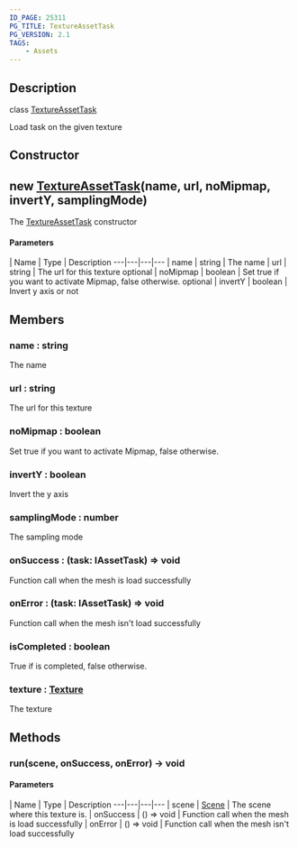 ```yaml
---
ID_PAGE: 25311
PG_TITLE: TextureAssetTask
PG_VERSION: 2.1
TAGS:
    - Assets
---
```

## Description

class [TextureAssetTask](/classes/2.3/TextureAssetTask)

Load task on the given texture

## Constructor

## new [TextureAssetTask](/classes/2.3/TextureAssetTask)(name, url, noMipmap, invertY, samplingMode)

The [TextureAssetTask](/classes/2.3/TextureAssetTask) constructor

#### Parameters
 | Name | Type | Description
---|---|---|---
 | name | string |   The name
 | url | string |   The url for this texture
optional | noMipmap | boolean |   Set true if you want to activate Mipmap, false otherwise.
optional | invertY | boolean |   Invert y axis or not
## Members

### name : string

The name

### url : string

The url for this texture

### noMipmap : boolean

Set true if you want to activate Mipmap, false otherwise.

### invertY : boolean

Invert the y axis

### samplingMode : number

The sampling mode

### onSuccess : (task: IAssetTask) =&gt; void

Function call when the mesh is load successfully

### onError : (task: IAssetTask) =&gt; void

Function call when the mesh isn't load successfully

### isCompleted : boolean

True if is completed, false otherwise.

### texture : [Texture](/classes/2.3/Texture)

The texture

## Methods

### run(scene, onSuccess, onError) &rarr; void



#### Parameters
 | Name | Type | Description
---|---|---|---
 | scene | [Scene](/classes/2.3/Scene) |   The scene where this texture is.
 | onSuccess | () =&gt; void |   Function call when the mesh is load successfully
 | onError | () =&gt; void |   Function call when the mesh isn't load successfully
